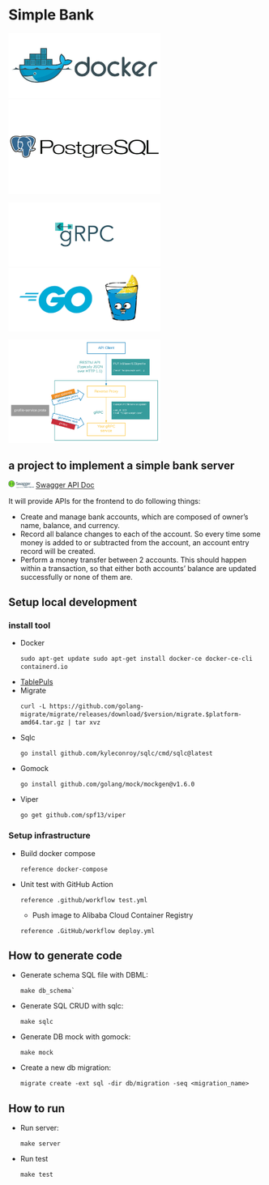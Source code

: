 # Simple Bank
<img src="readme_resource/docker_logo.png" width=300px> <img src="readme_resource/postgreSQL_logo.png" width=300px>

<img src="readme_resource/grpc.png" width=300px> <img src="readme_resource/gin.png" width=300px>

<img src="readme_resource/grpc_gateway.svg" width=300px center>

## a project to implement a simple bank server
<img src="readme_resource/swagger.png" width=50px> [Swagger API Doc](https://app.swaggerhub.com/apis/cyberpunk-admin/simple-bank_api/1.0)

It will provide APIs for the frontend to do following things:
* Create and manage bank accounts, which are composed of owner’s name, balance, and currency.
* Record all balance changes to each of the account. So every time some money is added to or subtracted from the account, an account entry record will be created.
* Perform a money transfer between 2 accounts. This should happen within a transaction, so that either both accounts’ balance are updated successfully or none of them are.

## Setup local development
### install tool
* Docker
  ```shell
  sudo apt-get update sudo apt-get install docker-ce docker-ce-cli containerd.io
  ```
* [TablePuls](https://tableplus.com/linux)
* Migrate
  ```shell
  curl -L https://github.com/golang-migrate/migrate/releases/download/$version/migrate.$platform-amd64.tar.gz | tar xvz
  ```
* Sqlc 
  ```shell
  go install github.com/kyleconroy/sqlc/cmd/sqlc@latest
  ```
* Gomock
  ```shell
  go install github.com/golang/mock/mockgen@v1.6.0  
  ```
* Viper 
  ```shell
  go get github.com/spf13/viper
  ```

### Setup infrastructure

* Build docker compose
  ```
  reference docker-compose
  ```
* Unit test with GitHub Action
  ```
  reference .github/workflow test.yml
  ```
  * Push image to Alibaba Cloud Container Registry
  ```
  reference .GitHub/workflow deploy.yml
  ```
 

## How to generate code
* Generate schema SQL file with DBML:
  ```shell
  make db_schema`
  ```  
* Generate SQL CRUD with sqlc:
  ```shell
  make sqlc
  ```
* Generate DB mock with gomock:
  ```shell
  make mock
  ```
* Create a new db migration:
  ```shell
  migrate create -ext sql -dir db/migration -seq <migration_name>  
  ```
## How to run
* Run server:
  ```shell
  make server
  ```
* Run test
  ```shell
  make test
  ```

